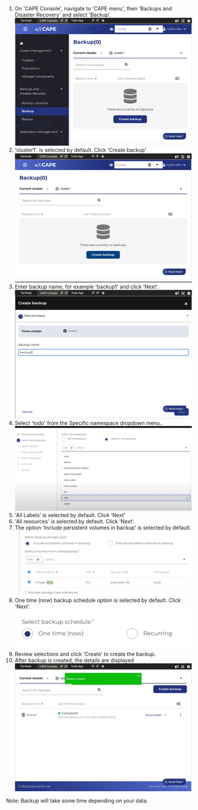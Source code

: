 

1. On 'CAPE Console', navigate to 'CAPE menu', then 'Backups and Disaster Recovery' and select 'Backup'.
![backup](./assets/backup.png)
2. 'cluster1'. is selected by default. Click 'Create backup'
![createbackup](./assets/createbackup.png)
3. Enter backup name, for example 'backup1' and click 'Next'.
![createbackup](./assets/createbackup1.png)
4. Select 'todo' from the Specific namespace dropdown menu..
![SelectNamespace](./assets/SelectNamespace.png)
5. 'All Labels' is selected by default. Click 'Next'
6. 'All resources' is selected by default. Click 'Next'.
7. The option 'Include persistent volumes in backup' is selected  by default.
![SelectVolumes](./assets/SelectVolumes.png)
8. One time (now) backup schedule option is selected by default. Click 'Next'.
![SelectSchedule](./assets/SelectSchedule.png)
9. Review selections and click 'Create' to create the backup.
10. After backup is created, the details are displayed  
![BackupInProgress](./assets/BackupInProgress.png)

Note: Backup will take some time depending on your data.





